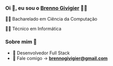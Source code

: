 
### Oi 👋, eu sou o [Brenno Givigier](https://www.linkedin.com/in/brenno-givigier/) 👨‍💻



👨‍🎓 Bacharelado em Ciência da Computação

👨‍🎓 Técnico em Informática

### Sobre mim :eyes:

- :dart: Desenvolvedor Full Stack
- :e-mail: Fale comigo -> **[brennogivigier@gmail.com](mailto://brennogivigier@gmail.com)**

